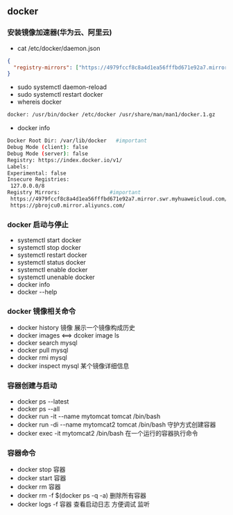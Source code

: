 ## docker
### 安装镜像加速器(华为云、阿里云)
* cat /etc/docker/daemon.json
```json
{
  "registry-mirrors": ["https://4979fccf8c8a4d1ea56fffbd671e92a7.mirror.swr.myhuaweicloud.com", "https://pbrojcu0.mirror.aliyuncs.com"]
}
```
* sudo systemctl daemon-reload
* sudo systemctl restart docker
* whereis docker
```sh
docker: /usr/bin/docker /etc/docker /usr/share/man/man1/docker.1.gz
```
* docker info
```sh
Docker Root Dir: /var/lib/docker   #important
Debug Mode (client): false
Debug Mode (server): false
Registry: https://index.docker.io/v1/
Labels:
Experimental: false
Insecure Registries:
 127.0.0.0/8
Registry Mirrors:                #important
 https://4979fccf8c8a4d1ea56fffbd671e92a7.mirror.swr.myhuaweicloud.com/
 https://pbrojcu0.mirror.aliyuncs.com/
```
### docker 启动与停止
* systemctl start docker
* systemctl stop docker
* systemctl restart docker
* systemctl status docker
* systemctl enable docker
* systemctl unenable docker
* docker info
* docker --help
### docker 镜像相关命令
* docker history 镜像   展示一个镜像构成历史
* docker images  <==> dcoker image ls
* docker search mysql
* docker pull mysql
* docker rmi mysql
* docker inspect mysql 某个镜像详细信息
### 容器创建与启动
* docker ps --latest
* docker ps --all
* docker run -it --name mytomcat tomcat /bin/bash
* docker run -di --name mytomcat2 tomcat /bin/bash 守护方式创建容器
* docker exec -it mytomcat2 /bin/bash 在一个运行的容器执行命令
### 容器命令
* docker stop 容器
* docker start 容器
* docker rm 容器
* docker rm -f $(docker ps -q -a) 删除所有容器
* docker logs -f 容器 查看启动日志 方便调试 监听
